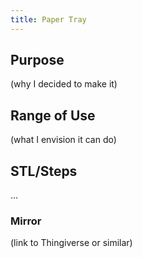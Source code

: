```yaml
---
title: Paper Tray
---
```


## Purpose

(why I decided to make it)

## Range of Use

(what I envision it can do)

## STL/Steps

...

### Mirror

(link to Thingiverse or similar)
